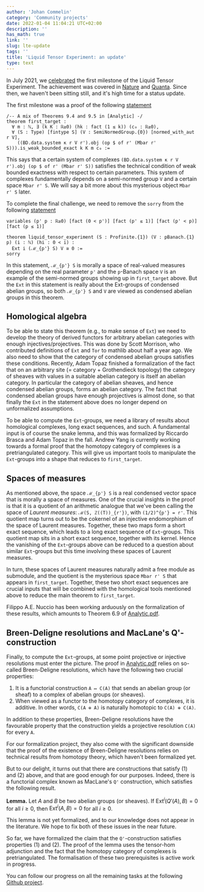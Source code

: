 ```yaml
---
author: 'Johan Commelin'
category: 'Community projects'
date: 2022-01-04 11:04:21 UTC+02:00
description: ''
has_math: true
link: ''
slug: lte-update
tags: ''
title: 'Liquid Tensor Experiment: an update'
type: text
---
```

In July 2021, we [celebrated](https://xenaproject.wordpress.com/2021/06/05/half-a-year-of-the-liquid-tensor-experiment-amazing-developments/)
the first milestone of the Liquid Tensor Experiment.
The achievement was covered in
[Nature](https://www.nature.com/articles/d41586-021-01627-2)
and
[Quanta](https://www.quantamagazine.org/lean-computer-program-confirms-peter-scholze-proof-20210728/).
Since then, we haven't been sitting still, and it's high time for a status update.

The first milestone was a proof of the following
[statement](https://github.com/leanprover-community/lean-liquid/blob/b94b4bf4c9a60aa72bc226d0ee4218f8ef9e6049/src/liquid.lean#L37)
```lean
/-- A mix of Theorems 9.4 and 9.5 in [Analytic] -/
theorem first_target :
  ∀ m : ℕ, ∃ (k K : ℝ≥0) (hk : fact (1 ≤ k)) (c₀ : ℝ≥0),
  ∀ (S : Type) [fintype S] (V : SemiNormedGroup.{0}) [normed_with_aut r V],
    ((BD.data.system κ r V r').obj (op $ of r' (Mbar r' S))).is_weak_bounded_exact k K m c₀ :=
```
This says that a certain system of complexes `(BD.data.system κ r V r').obj (op $ of r' (Mbar r' S))`
satisfies the technical condition of weak bounded exactness with respect to certain parameters.
This system of complexes fundamentally depends on a semi-normed group `V`
and a certain space `Mbar r' S`.
We will say a bit more about this mysterious object `Mbar r' S` later.

To complete the final challenge,
we need to remove the `sorry` from the following
[statement](https://github.com/leanprover-community/lean-liquid/blob/b94b4bf4c9a60aa72bc226d0ee4218f8ef9e6049/src/challenge.lean#L27)
```lean
variables (p' p : ℝ≥0) [fact (0 < p')] [fact (p' ≤ 1)] [fact (p' < p)] [fact (p ≤ 1)]

theorem liquid_tensor_experiment (S : Profinite.{1}) (V : pBanach.{1} p) (i : ℕ) (hi : 0 < i) :
  Ext i (ℳ_{p'} S) V ≅ 0 :=
sorry
```
In this statement, `ℳ_{p'} S` is morally a space of real-valued measures depending on the real parameter `p'`
and the `p`-Banach space `V` is an example of the semi-normed groups showing up in `first_target` above.
But the `Ext` in this statement is really about the Ext-groups of condensed abelian groups,
so both `ℳ_{p'} S` and `V` are viewed as condensed abelian groups in this theorem.

## Homological algebra

To be able to state this theorem (e.g., to make sense of `Ext`)
we need to develop the theory of derived functors
for arbitrary abelian categories with enough injectives/projectives.
This was done by Scott Morrison, who contributed definitions of `Ext` and `Tor` to mathlib about half a year ago.
We also need to show that the category of condensed abelian groups satisfies these conditions.
Recently, Adam Topaz finished a formalization of the fact that on an arbitrary site (= category + Grothendieck topology)
the category of sheaves with values in a suitable abelian category is itself an abelian category.
In particular the category of abelian sheaves, and hence condensed abelian groups, forms an abelian category.
The fact that condensed abelian groups have enough projectives is almost done,
so that finally the `Ext` in the statement above does no longer depend on unformalized assumptions.

To be able to compute the `Ext`-groups,
we need a library of results about homological complexes, long exact sequences, and such.
A fundamental input is of course the snake lemma,
and this was formalized by Riccardo Brasca and Adam Topaz in the fall.
Andrew Yang is currently working towards a formal proof
that the homotopy category of complexes is a pretriangulated category.
This will give us important tools to manipulate the `Ext`-groups
into a shape that reduces to `first_target`.

## Spaces of measures

As mentioned above, the space `ℳ_{p'} S` is a real condensed vector space
that is morally a space of measures.
One of the crucial insights in the proof is that it is a quotient of an arithmetic analogue
that we've been calling the space of *Laurent measures*: `ℳ(S, ℤ((T))_{r'})`,
with `(1/2)^{p'} = r'`.
This quotient map turns out to be the cokernel of an injective endomorphism of the space of Laurent measures.
Together, these two maps form a short exact sequence,
which leads to a long exact sequence of `Ext`-groups.
This quotient map sits in a short exact sequence, together with its kernel.
Hence the vanishing of the `Ext`-groups above can be reduced to a question about similar `Ext`-groups
but this time involving these spaces of Laurent measures.

In turn, these spaces of Laurent measures naturally admit a free module as submodule,
and the quotient is the mysterious space `Mbar r' S` that appears in `first_target`.
Together, these two short exact sequences are crucial inputs
that will be combined with the homological tools mentioned above
to reduce the main theorem to `first_target`.

Filippo A.E. Nuccio has been working arduously on the formalization of these results,
which amounts to Theorem 6.9 of [Analytic.pdf](https://www.math.uni-bonn.de/people/scholze/Analytic.pdf).

## Breen-Deligne resolutions and MacLane's Q'-construction

Finally, to compute the `Ext`-groups, at some point projective or injective resolutions must enter the picture.
The proof in [Analytic.pdf](https://www.math.uni-bonn.de/people/scholze/Analytic.pdf)
relies on so-called Breen-Deligne resolutions, which have the following two crucial properties:

1. It is a functorial construction `A ↦ C(A)` that sends an abelian group (or sheaf) to a complex of abelian groups (or sheaves).
2. When viewed as a functor to the homotopy category of complexes, it is additive.
  In other words, `C(A ⊕ A)` is naturally homotopic to `C(A) ⊕ C(A)`.

In addition to these properties,
Breen-Deligne resolutions have the favourable property that the construction yields a projective resolution `C(A)` for every `A`.

For our formalization project, they also come with the significant downside that the proof of the existence of Breen-Deligne resolutions
relies on technical results from homotopy theory,
which haven't been formalized yet.

But to our delight, it turns out that there are constructions that satisfy (1) and (2) above,
and that are good enough for our purposes.
Indeed, there is a functorial complex known as MacLane's `Q'` construction,
which satisfies the following result.

**Lemma.** Let $A$ and $B$ be two abelian groups (or sheaves).
If $\text{Ext}^i(Q'(A), B) = 0$ for all $i \ge 0$,
then $\text{Ext}^i(A, B) = 0$ for all $i \ge 0$.

This lemma is not yet formalized,
and to our knowledge does not appear in the literature.
We hope to fix both of these issues in the near future.

So far, we have formalized the claim that the `Q'`-construction satisfies properties (1) and (2).
The proof of the lemma uses the tensor-hom adjunction and the fact that the homotopy category of complexes is pretriangulated.
The formalisation of these two prerequisites is active work in progress.

You can follow our progress on all the remaining tasks at the following
[Github project](https://github.com/leanprover-community/lean-liquid/projects/2).

